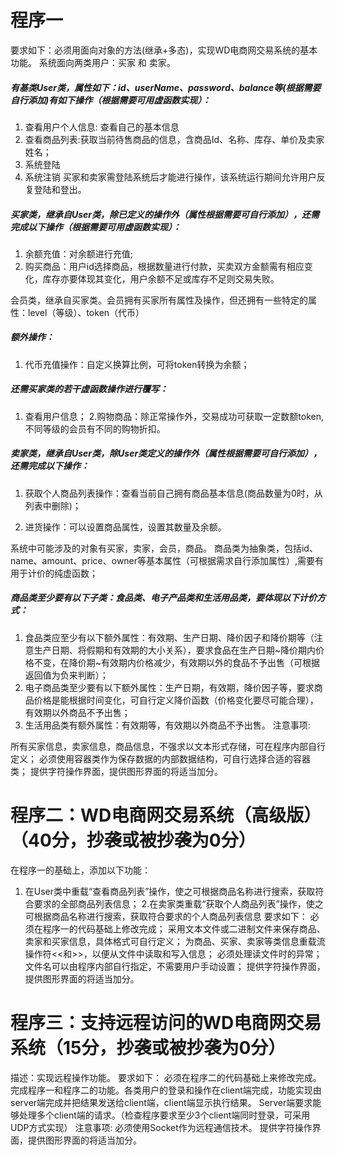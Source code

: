 # 程序一
要求如下：必须用面向对象的方法(继承+多态)，实现WD电商网交易系统的基本功能。
系统面向两类用户：买家 和 卖家。
##### 有基类User类，属性如下：id、userName、password、balance等(根据需要自行添加)有如下操作（根据需要可用虚函数实现）：
1.	查看用户个人信息: 查看自己的基本信息
2.	查看商品列表:获取当前待售商品的信息，含商品Id、名称、库存、单价及卖家姓名；
3.	系统登陆
4.	系统注销
   买家和卖家需登陆系统后才能进行操作，该系统运行期间允许用户反复登陆和登出。

##### 买家类，继承自User类，除已定义的操作外（属性根据需要可自行添加），还需完成以下操作（根据需要可用虚函数实现）：
1.	余额充值：对余额进行充值;
2.	购买商品：用户id选择商品，根据数量进行付款，买卖双方金额需有相应变化，库存亦要体现其变化，用户余额不足或库存不足则交易失败。

会员类，继承自买家类。会员拥有买家所有属性及操作，但还拥有一些特定的属性：level（等级）、token（代币）
##### 额外操作：
1. 代币充值操作：自定义换算比例，可将token转换为余额；

##### 还需买家类的若干虚函数操作进行覆写：
1.	查看用户信息；
   2.购物商品：除正常操作外，交易成功可获取一定数额token,不同等级的会员有不同的购物折扣。

##### 卖家类，继承自User类，除User类定义的操作外（属性根据需要可自行添加），还需完成以下操作：
1.	获取个人商品列表操作：查看当前自己拥有商品基本信息(商品数量为0时，从列表中删除)；

2.	进货操作：可以设置商品属性，设置其数量及余额。

   系统中可能涉及的对象有买家，卖家，会员，商品。
   商品类为抽象类，包括id、name、amount、price、owner等基本属性（可根据需求自行添加属性）,需要有用于计价的纯虚函数；

##### 商品类至少要有以下子类：食品类、电子产品类和生活用品类，要体现以下计价方式：
1.	食品类应至少有以下额外属性：有效期、生产日期、降价因子和降价期等（注意生产日期、将假期和有效期的大小关系），要求食品在生产日期~降价期内价格不变，在降价期~有效期内价格减少，有效期以外的食品不予出售（可根据返回值为负来判断）；
2.	电子商品类至少要有以下额外属性：生产日期，有效期，降价因子等，要求商品价格是能根据时间变化，可自行定义降价函数（价格变化要尽可能合理），有效期以外商品不予出售；
3.	生活用品类有额外属性：有效期等，有效期以外商品不予出售。
   注意事项:

所有买家信息，卖家信息，商品信息，不强求以文本形式存储，可在程序内部自行定义；
必须使用容器类作为保存数据的内部数据结构，可自行选择合适的容器类；
提供字符操作界面，提供图形界面的将适当加分。

# 程序二：WD电商网交易系统（高级版）（40分，抄袭或被抄袭为0分）

在程序一的基础上，添加以下功能：
1.	在User类中重载“查看商品列表”操作，使之可根据商品名称进行搜索，获取符合要求的全部商品列表信息；
   2.在卖家类重载“获取个人商品列表”操作，使之可根据商品名称进行搜索，获取符合要求的个人商品列表信息
   要求如下：
   必须在程序一的代码基础上修改完成；
   采用文本文件或二进制文件来保存商品、卖家和买家信息，具体格式可自行定义；
   为商品、买家、卖家等类信息重载流操作符<<和>>，以便从文件中读取和写入信息；
   必须处理读文件时的异常；
   文件名可以由程序内部自行指定，不需要用户手动设置；
   提供字符操作界面，提供图形界面的将适当加分。

# 程序三：支持远程访问的WD电商网交易系统（15分，抄袭或被抄袭为0分）
描述：实现远程操作功能。
要求如下：
必须在程序二的代码基础上来修改完成。
完成程序一和程序二的功能。各类用户的登录和操作在client端完成，功能实现由server端完成并把结果发送给client端，client端显示执行结果。
Server端要求能够处理多个client端的请求。（检查程序要求至少3个client端同时登录，可采用UDP方式实现）
注意事项:
必须使用Socket作为远程通信技术。
提供字符操作界面，提供图形界面的将适当加分。
